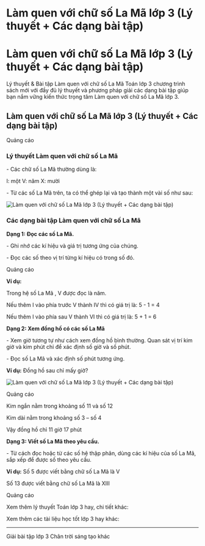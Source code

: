 # Làm quen với chữ số La Mã lớp 3 (Lý thuyết + Các dạng bài tập)

# Làm quen với chữ số La Mã lớp 3 (Lý thuyết + Các dạng bài tập)

Lý thuyết & Bài tập Làm quen với chữ số La Mã Toán lớp 3 chương trình sách mới với đầy đủ lý thuyết và phương pháp giải các dạng bài tập giúp bạn nắm vững kiến thức trọng tâm Làm quen với chữ số La Mã lớp 3.

## Làm quen với chữ số La Mã lớp 3 (Lý thuyết + Các dạng bài tập)

Quảng cáo

### Lý thuyết Làm quen với chữ số La Mã

\- Các chữ số La Mã thường dùng là:

I: một V: năm X: mười

\- Từ các số La Mã trên, ta có thể ghép lại và tạo thành một vài số như sau:

![Làm quen với chữ số La Mã lớp 3 \(Lý thuyết + Các dạng bài tập\)](https://vietjack.com/toan-3-ct/images/ly-thuyet-lam-quen-voi-chu-so-la-ma.PNG)

### Các dạng bài tập Làm quen với chữ số La Mã

**Dạng 1: Đọc các số La Mã.**

\- Ghi nhớ các kí hiệu và giá trị tương ứng của chúng.

\- Đọc các số theo vị trí từng kí hiệu có trong số đó.

Quảng cáo

**Ví dụ:**

Trong hệ số La Mã , V được đọc là năm.

Nếu thêm I vào phía trước V thành IV thì có giá trị là: 5 - 1 = 4

Nếu thêm I vào phía sau V thành VI thì có giá trị là: 5 + 1 = 6

**Dạng 2: Xem đồng hồ có các số La Mã**

\- Xem giờ tương tự như cách xem đồng hồ bình thường. Quan sát vị trí kim giờ và kim phút chỉ để xác định số giờ và số phút.

\- Đọc số La Mã và xác định số phút tương ứng.

**Ví dụ:** Đồng hồ sau chỉ mấy giờ?

![Làm quen với chữ số La Mã lớp 3 \(Lý thuyết + Các dạng bài tập\)](https://vietjack.com/toan-3-ct/images/ly-thuyet-lam-quen-voi-chu-so-la-ma-1.PNG)

Quảng cáo

Kim ngắn nằm trong khoảng số 11 và số 12

Kim dài nằm trong khoảng số 3 – số 4

Vậy đồng hồ chỉ 11 giờ 17 phút

**Dạng 3: Viết số La Mã theo yêu cầu.**

\- Từ cách đọc hoặc từ các số hệ thập phân, dùng các kí hiệu của số La Mã, sắp xếp để được số theo yêu cầu.

**Ví dụ:** Số 5 được viết bằng chữ số La Mã là V

Số 13 được viết bằng chữ số La Mã là XIII

Quảng cáo

Xem thêm lý thuyết Toán lớp 3 hay, chi tiết khác:

Xem thêm các tài liệu học tốt lớp 3 hay khác:

* * *

Giải bài tập lớp 3 Chân trời sáng tạo khác

